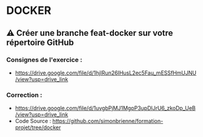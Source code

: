 # DOCKER

## ⚠️ Créer une branche feat-docker sur votre répertoire GitHub

### Consignes de l'exercice : 

- https://drive.google.com/file/d/1hjIRun26IHusL2ec5Fau_mESSfHmUJNU/view?usp=drive_link

### Correction : 

- https://drive.google.com/file/d/1uvgbPjMJ1MgpP3upDlJrU6_zkoDp_UeB/view?usp=drive_link
- Code Source : https://github.com/simonbrienne/formation-projet/tree/docker